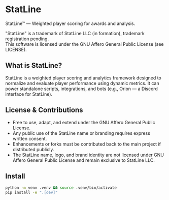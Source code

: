 # StatLine

StatLine™ — Weighted player scoring for awards and analysis.

"StatLine" is a trademark of StatLine LLC (in formation), trademark registration pending.  
This software is licensed under the GNU Affero General Public License (see LICENSE).

## What is StatLine?

StatLine is a weighted player scoring and analytics framework designed to normalize and evaluate player performance using dynamic metrics. It can power standalone scripts, integrations, and bots (e.g., Orion — a Discord interface for StatLine).

## License & Contributions

- Free to use, adapt, and extend under the GNU Affero General Public License.
- Any public use of the StatLine name or branding requires express written consent.
- Enhancements or forks must be contributed back to the main project if distributed publicly.
- The StatLine name, logo, and brand identity are not licensed under GNU Affero General Public License and remain exclusive to StatLine LLC.

## Install

```bash
python -m venv .venv && source .venv/bin/activate
pip install -e ".[dev]"
